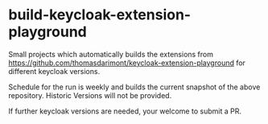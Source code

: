 # build-keycloak-extension-playground

Small projects which automatically builds the extensions from https://github.com/thomasdarimont/keycloak-extension-playground
for different keycloak versions.

Schedule for the run is weekly and builds the current snapshot of the above repository. 
Historic Versions will not be provided.

If further keycloak versions are needed, your welcome to submit a PR.